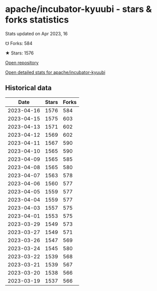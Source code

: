 # apache/incubator-kyuubi - stars & forks statistics

Stats updated on Apr 2023, 16

☋ Forks: 584

★ Stars: 1576

[Open repository](https://github.com/apache/incubator-kyuubi)

[Open detailed stats for apache/incubator-kyuubi](https://reviewgithub.com/rep/apache/incubator-kyuubi)

## Historical data
| Date | Stars | Forks |
|------|-------|-------|
| 2023-04-16 | 1576 | 584 | 
| 2023-04-15 | 1575 | 603 | 
| 2023-04-13 | 1571 | 602 | 
| 2023-04-12 | 1569 | 602 | 
| 2023-04-11 | 1567 | 590 | 
| 2023-04-10 | 1565 | 590 | 
| 2023-04-09 | 1565 | 585 | 
| 2023-04-08 | 1565 | 580 | 
| 2023-04-07 | 1563 | 578 | 
| 2023-04-06 | 1560 | 577 | 
| 2023-04-05 | 1559 | 577 | 
| 2023-04-04 | 1559 | 577 | 
| 2023-04-03 | 1557 | 575 | 
| 2023-04-01 | 1553 | 575 | 
| 2023-03-29 | 1549 | 573 | 
| 2023-03-27 | 1549 | 571 | 
| 2023-03-26 | 1547 | 569 | 
| 2023-03-24 | 1545 | 580 | 
| 2023-03-22 | 1539 | 568 | 
| 2023-03-21 | 1539 | 567 | 
| 2023-03-20 | 1538 | 566 | 
| 2023-03-19 | 1537 | 566 | 

